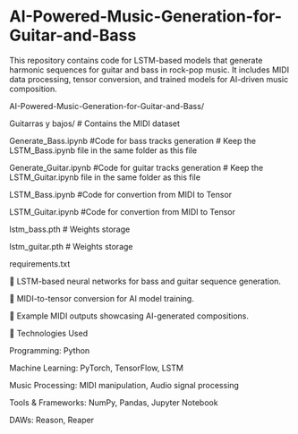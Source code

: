 # AI-Powered-Music-Generation-for-Guitar-and-Bass
This repository contains code for LSTM-based models that generate harmonic sequences for guitar and bass in rock-pop music. It includes MIDI data processing, tensor conversion, and trained models for AI-driven music composition.

AI-Powered-Music-Generation-for-Guitar-and-Bass/

Guitarras y bajos/  # Contains the MIDI dataset

Generate_Bass.ipynb #Code for bass tracks generation # Keep the LSTM_Bass.ipynb file in the same folder as this file

Generate_Guitar.ipynb #Code for guitar tracks generation # Keep the LSTM_Guitar.ipynb file in the same folder as this file

LSTM_Bass.ipynb #Code for convertion from MIDI to Tensor

LSTM_Guitar.ipynb #Code for convertion from MIDI to Tensor

lstm_bass.pth # Weights storage 

lstm_guitar.pth # Weights storage 

requirements.txt


🎵 LSTM-based neural networks for bass and guitar sequence generation.

🎼 MIDI-to-tensor conversion for AI model training.

🎹 Example MIDI outputs showcasing AI-generated compositions.

🔧 Technologies Used

Programming: Python

Machine Learning: PyTorch, TensorFlow, LSTM

Music Processing: MIDI manipulation, Audio signal processing

Tools & Frameworks: NumPy, Pandas, Jupyter Notebook

DAWs: Reason, Reaper
